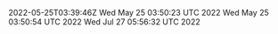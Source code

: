 2022-05-25T03:39:46Z
Wed May 25 03:50:23 UTC 2022
Wed May 25 03:50:54 UTC 2022
Wed Jul 27 05:56:32 UTC 2022
